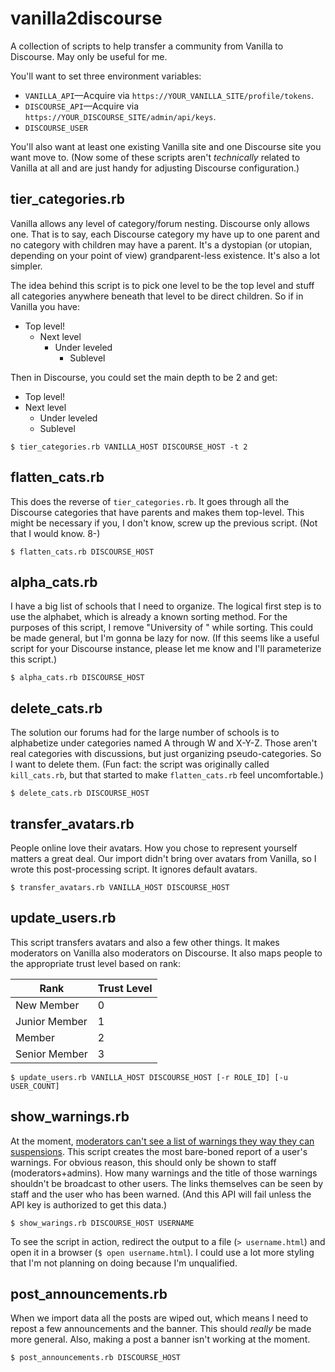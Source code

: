 # vanilla2discourse

A collection of scripts to help transfer a community from Vanilla to
Discourse. May only be useful for me.

You'll want to set three environment variables:

* `VANILLA_API`&mdash;Acquire via `https://YOUR_VANILLA_SITE/profile/tokens`.
* `DISCOURSE_API`&mdash;Acquire via `https://YOUR_DISCOURSE_SITE/admin/api/keys`.
* `DISCOURSE_USER`

You'll also want at least one existing Vanilla site and one Discourse
site you want move to. (Now some of these scripts aren't _technically_
related to Vanilla at all and are just handy for adjusting Discourse
configuration.)

## tier_categories.rb

Vanilla allows any level of category/forum nesting. Discourse only
allows one. That is to say, each Discourse category my have up to one
parent and no category with children may have a parent. It's a
dystopian (or utopian, depending on your point of view)
grandparent-less existence. It's also a lot simpler.

The idea behind this script is to pick one level to be the top level
and stuff all categories anywhere beneath that level to be direct
children. So if in Vanilla you have:

* Top level!
  * Next level
    * Under leveled
      * Sublevel
    
Then in Discourse, you could set the main depth to be 2 and get:

* Top level!
* Next level
  * Under leveled
  * Sublevel

```
$ tier_categories.rb VANILLA_HOST DISCOURSE_HOST -t 2
```


## flatten_cats.rb

This does the reverse of `tier_categories.rb`. It goes through all the
Discourse categories that have parents and makes them top-level. This
might be necessary if you, I don't know, screw up the previous
script. (Not that I would know. 8-)

```
$ flatten_cats.rb DISCOURSE_HOST
```

## alpha_cats.rb

I have a big list of schools that I need to organize. The logical
first step is to use the alphabet, which is already a known sorting
method. For the purposes of this script, I remove "University of "
while sorting. This could be made general, but I'm gonna be lazy for
now. (If this seems like a useful script for your Discourse instance,
please let me know and I'll parameterize this script.)

```
$ alpha_cats.rb DISCOURSE_HOST
```

## delete_cats.rb

The solution our forums had for the large number of schools is to
alphabetize under categories named A through W and X-Y-Z. Those aren't
real categories with discussions, but just organizing
pseudo-categories. So I want to delete them. (Fun fact: the script was
originally called `kill_cats.rb`, but that started to make
`flatten_cats.rb` feel uncomfortable.)

```
$ delete_cats.rb DISCOURSE_HOST
```

## transfer_avatars.rb

People online love their avatars. How you chose to
represent yourself matters a great deal. Our import didn't bring over
avatars from Vanilla, so I wrote this post-processing script. It
ignores default avatars.

```
$ transfer_avatars.rb VANILLA_HOST DISCOURSE_HOST 
```


## update_users.rb

This script transfers avatars and also a few other things. It makes
moderators on Vanilla also moderators on Discourse. It also maps
people to the appropriate trust level based on rank:

Rank          | Trust Level
----          | -----------
New Member    |           0
Junior Member |           1
Member        |           2
Senior Member |           3

```
$ update_users.rb VANILLA_HOST DISCOURSE_HOST [-r ROLE_ID] [-u USER_COUNT]
```

## show_warnings.rb

At the moment, [moderators can't see a list of warnings they way they
can
suspensions](https://meta.discourse.org/t/why-arent-warnings-easily-accessible-like-suspensions-are/164043). This
script creates the most bare-boned report of a user's warnings. For
obvious reason, this should only be shown to staff
(moderators+admins). How many warnings and the title of those warnings
shouldn't be broadcast to other users. The links themselves can be
seen by staff and the user who has been warned. (And this API will
fail unless the API key is authorized to get this data.)

```
$ show_warings.rb DISCOURSE_HOST USERNAME
```

To see the script in action, redirect the output to a file (`>
username.html`) and open it in a browser (`$ open username.html`). I
could use a lot more styling that I'm not planning on doing because
I'm unqualified.

## post_announcements.rb

When we import data all the posts are wiped out, which means I need to
repost a few announcements and the banner. This should _really_ be
made more general. Also, making a post a banner isn't working at the
moment.

```
$ post_announcements.rb DISCOURSE_HOST
```

<!--  LocalWords:  utopian
 -->
